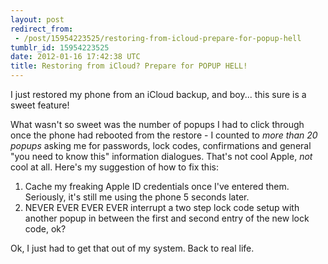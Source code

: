 ```yaml
---
layout: post
redirect_from:
 - /post/15954223525/restoring-from-icloud-prepare-for-popup-hell
tumblr_id: 15954223525
date: 2012-01-16 17:42:38 UTC
title: Restoring from iCloud? Prepare for POPUP HELL!
---
```


I just restored my phone from an iCloud backup, and boy... this sure is a sweet feature!

What wasn't so sweet was the number of popups I had to click through once the phone had rebooted from the restore - I counted to _more than 20 popups_ asking me for passwords, lock codes, confirmations and general "you need to know this" information dialogues. That's not cool Apple, _not_ cool at all. Here's my suggestion of how to fix this:

1. Cache my freaking Apple ID credentials once I've entered them. Seriously, it's still me using the phone 5 seconds later.
2. NEVER EVER EVER EVER interrupt a two step lock code setup with another popup in between the first and second entry of the new lock code, ok?

Ok, I just had to get that out of my system. Back to real life.
